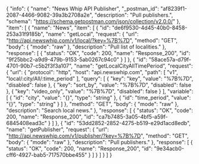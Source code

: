 {
  "info": {
    "name": "News Whip API Publisher",
    "_postman_id": "af8239f1-2087-4466-9082-39a3b2708a2e",
    "description": "Pull publishers.",
    "schema": "https://schema.getpostman.com/json/collection/v2.0.0/"
  },
  "item": [
    {
      "name": "News",
      "item": [
        {
          "id": "de6f9530-4d45-40b0-8458-253a31f9185b",
          "name": "getLocal",
          "request": {
            "url": "http://api.newswhip.com/v1/local/?key=%7B%7D",
            "method": "GET",
            "body": {
              "mode": "raw"
            },
            "description": "Pull list of localities."
          },
          "response": [
            {
              "status": "OK",
              "code": 200,
              "name": "Response_200",
              "id": "9f25bbc2-a9d9-479b-9153-5ab0267c94c0"
            }
          ]
        },
        {
          "id": "58ace57a-d79f-4701-90b7-c5b2f3f3a107",
          "name": "getLocalCityAllTimePeriod",
          "request": {
            "url": {
              "protocol": "http",
              "host": "api.newswhip.com",
              "path": [
                "v1",
                "local/:city/All/:time_period"
              ],
              "query": [
                {
                  "key": "key",
                  "value": "%7B%7D",
                  "disabled": false
                },
                {
                  "key": "sort_by",
                  "value": "%7B%7D",
                  "disabled": false
                },
                {
                  "key": "video_only",
                  "value": "%7B%7D",
                  "disabled": false
                }
              ],
              "variable": [
                {
                  "id": "city",
                  "value": "{}",
                  "type": "string"
                },
                {
                  "id": "time_period",
                  "value": "{}",
                  "type": "string"
                }
              ]
            },
            "method": "GET",
            "body": {
              "mode": "raw"
            },
            "description": "Search local news."
          },
          "response": [
            {
              "status": "OK",
              "code": 200,
              "name": "Response_200",
              "id": "ca7b7485-3a05-4bf5-a59f-6845408ead3c"
            }
          ]
        },
        {
          "id": "53dd2852-2852-4275-b519-e29d1acd8edb",
          "name": "getPublisher",
          "request": {
            "url": "http://api.newswhip.com/v1/publisher/?key=%7B%7D",
            "method": "GET",
            "body": {
              "mode": "raw"
            },
            "description": "Pull publishers."
          },
          "response": [
            {
              "status": "OK",
              "code": 200,
              "name": "Response_200",
              "id": "9e34acb0-cff6-4927-bab5-717570bbe455"
            }
          ]
        }
      ]
    }
  ]
}